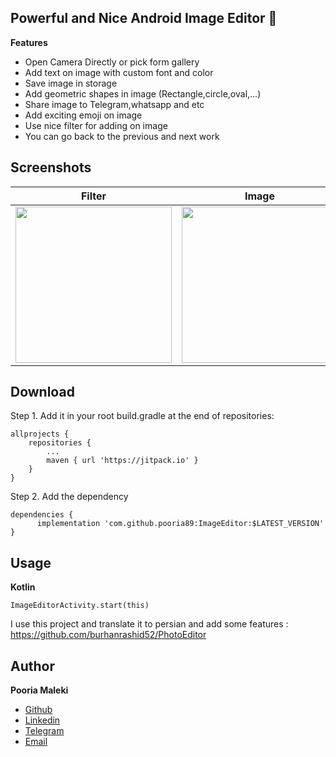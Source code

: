 ## Powerful and Nice Android Image Editor 👻
**Features**
- Open Camera Directly or pick form gallery
- Add text on image with custom font and color 
- Save image in storage 
- Add geometric shapes in image (Rectangle,circle,oval,...)
- Share image to Telegram,whatsapp and etc 
- Add exciting emoji on image 
- Use nice filter for adding on image 
- You can go back to the previous and next work

## Screenshots

| Filter | Image | Emoji
|--|--|--|
| <img src="https://github.com/Pooria89/ImageEditor/blob/github/screenshots/3.jpg" width="250" /> | <img src="https://github.com/Pooria89/ImageEditor/blob/github/screenshots/1.jpg" width="250" width="250" /> | <img src="https://github.com/Pooria89/ImageEditor/blob/github/screenshots/4.jpg" width="250" />

## Download

Step 1. Add it in your root build.gradle at the end of repositories:

	allprojects {
		repositories {
			...
			maven { url 'https://jitpack.io' }
		}
	}
  
Step 2. Add the dependency

	dependencies {
          implementation 'com.github.pooria89:ImageEditor:$LATEST_VERSION'
	}


## Usage
**Kotlin**

    ImageEditorActivity.start(this)


I use this project and translate it to persian and add some features  : https://github.com/burhanrashid52/PhotoEditor 

## Author

**Pooria Maleki**
- [Github](https://github.com/pooria89)
- [Linkedin](https://www.linkedin.com/in/pooria-maleki-5543bb157/)
- [Telegram](https://t.me/p00ria_89)
- [Email](mailto:pooria.maleki89@gmail.com)
